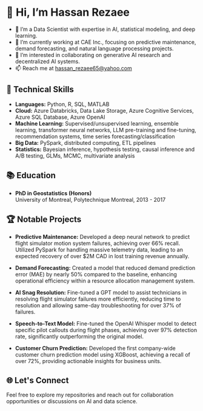 # 👋 Hi, I’m Hassan Rezaee

- 👀 I’m a Data Scientist with expertise in AI, statistical modeling, and deep learning.
- 🌱 I’m currently working at CAE Inc., focusing on predictive maintenance, demand forecasting, and natural language processing projects.
- 💞️ I’m interested in collaborating on generative AI research and decentralized AI systems.
- 📫 Reach me at hassan_rezaee65@yahoo.com

## 🔧 Technical Skills

- **Languages:** Python, R, SQL, MATLAB
- **Cloud:** Azure Databricks, Data Lake Storage, Azure Cognitive Services, Azure SQL Database, Azure OpenAI
- **Machine Learning:** Supervised/unsupervised learning, ensemble learning, transformer neural networks, LLM pre-training and fine-tuning, recommendation systems, time series forecasting/classification
- **Big Data:** PySpark, distributed computing, ETL pipelines
- **Statistics:** Bayesian inference, hypothesis testing, causal inference and A/B testing, GLMs, MCMC, multivariate analysis

## 📚 Education

- **PhD in Geostatistics (Honors)**  
  University of Montreal, Polytechnique Montreal, 2013 - 2017

## 🏆 Notable Projects

- **Predictive Maintenance:** Developed a deep neural network to predict flight simulator motion system failures, achieving over 66% recall. Utilized PySpark for handling massive telemetry data, leading to an expected recovery of over \$2M CAD in lost training revenue annually.

- **Demand Forecasting:** Created a model that reduced demand prediction error (MAE) by nearly 50% compared to the baseline, enhancing operational efficiency within a resource allocation management system.

- **AI Snag Resolution:** Fine-tuned a GPT model to assist technicians in resolving flight simulator failures more efficiently, reducing time to resolution and allowing same-day troubleshooting for over 37% of failures.

- **Speech-to-Text Model:** Fine-tuned the OpenAI Whisper model to detect specific pilot callouts during flight phases, achieving over 97% detection rate, significantly outperforming the original model.

- **Customer Churn Prediction:** Developed the first company-wide customer churn prediction model using XGBoost, achieving a recall of over 72%, providing actionable insights for business units.

## 🌐 Let's Connect

Feel free to explore my repositories and reach out for collaboration opportunities or discussions on AI and data science.
